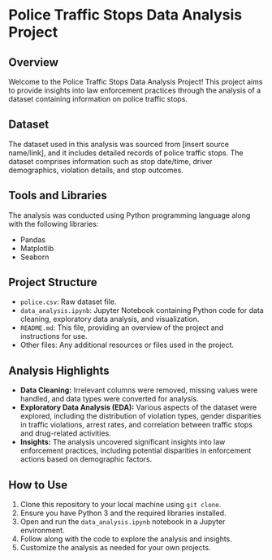 # Police Traffic Stops Data Analysis Project

## Overview
Welcome to the Police Traffic Stops Data Analysis Project! This project aims to provide insights into law enforcement practices through the analysis of a dataset containing information on police traffic stops.

## Dataset
The dataset used in this analysis was sourced from [insert source name/link], and it includes detailed records of police traffic stops. The dataset comprises information such as stop date/time, driver demographics, violation details, and stop outcomes.

## Tools and Libraries
The analysis was conducted using Python programming language along with the following libraries:
- Pandas
- Matplotlib
- Seaborn

## Project Structure
- `police.csv`: Raw dataset file.
- `data_analysis.ipynb`: Jupyter Notebook containing Python code for data cleaning, exploratory data analysis, and visualization.
- `README.md`: This file, providing an overview of the project and instructions for use.
- Other files: Any additional resources or files used in the project.

## Analysis Highlights
- **Data Cleaning:** Irrelevant columns were removed, missing values were handled, and data types were converted for analysis.
- **Exploratory Data Analysis (EDA):** Various aspects of the dataset were explored, including the distribution of violation types, gender disparities in traffic violations, arrest rates, and correlation between traffic stops and drug-related activities.
- **Insights:** The analysis uncovered significant insights into law enforcement practices, including potential disparities in enforcement actions based on demographic factors.

## How to Use
1. Clone this repository to your local machine using `git clone`.
2. Ensure you have Python 3 and the required libraries installed.
3. Open and run the `data_analysis.ipynb` notebook in a Jupyter environment.
4. Follow along with the code to explore the analysis and insights.
5. Customize the analysis as needed for your own projects.
